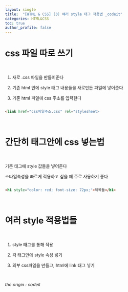 ```yaml
---
layout: single
title:  "[HTML & CSS] (3) 여러 style 태그 적용법 _codeit"
categories: HTML&CSS
toc: true
author_profile: false
---
```


<head>
  <style>
    table.dataframe {
      white-space: normal;
      width: 100%;
      height: 240px;
      display: block;
      overflow: auto;
      font-family: Arial, sans-serif;
      font-size: 0.9rem;
      line-height: 20px;
      text-align: center;
      border: 0px !important;
    }

    table.dataframe th {
      text-align: center;
      font-weight: bold;
      padding: 8px;
    }

    table.dataframe td {
      text-align: center;
      padding: 8px;
    }

    table.dataframe tr:hover {
      background: #b8d1f3; 
    }

    .output_prompt {
      overflow: auto;
      font-size: 0.9rem;
      line-height: 1.45;
      border-radius: 0.3rem;
      -webkit-overflow-scrolling: touch;
      padding: 0.8rem;
      margin-top: 0;
      margin-bottom: 15px;
      font: 1rem Consolas, "Liberation Mono", Menlo, Courier, monospace;
      color: $code-text-color;
      border: solid 1px $border-color;
      border-radius: 0.3rem;
      word-break: normal;
      white-space: pre;
    }

  .dataframe tbody tr th:only-of-type {
      vertical-align: middle;
  }

  .dataframe tbody tr th {
      vertical-align: top;
  }

  .dataframe thead th {
      text-align: center !important;
      padding: 8px;
  }

  .page__content p {
      margin: 0 0 0px !important;
  }

  .page__content p > strong {
    font-size: 0.8rem !important;
  }

  </style>
</head>


# css 파일 따로 쓰기



<br/>


1. 새로 .css 파일을 만들어준다



2. 기존 html 안에 style 태그 내용들을 새로만든 파일에 넣어준다



3. 기존 html 파일에 css 주소를 입력한다



```html

<link href="css파일주소.css" rel="stylesheet>

```



<br/>


# 간단히 태그안에 css 넣는법



<br/>


기존 태그에 style 값들을 넣어준다



스타일속성을 빠르게 적용하고 싶을 때 주로 사용하기 좋다



```html

<h1 style="color: red; font-size: 72px;">제목들</h1>

```



<br/>


# 여러 style 적용법들



<br/>


1. style 태그를 통해 적용



2. 각 태그안에 style 속성 넣기



3. 외부 css파일을 만들고, html에 link 태그 넣기


<br/>

*the origin : codeit*